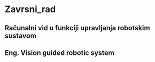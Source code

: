 # Zavrsni_rad

## Računalni vid u funkciji upravljanja robotskim sustavom 
## Eng. Vision guided robotic system
